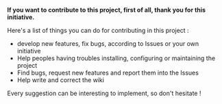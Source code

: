 **If you want to contribute to this project, first of all, thank you for this initiative.**

Here's a list of things you can do for contributing in this project :

+ develop new features, fix bugs, according to Issues or your own initiative
+ Help peoples having troubles installing, configuring or maintaining the project
+ Find bugs, request new features and report them into the Issues
+ Help write and correct the wiki

Every suggestion can be interesting to implement, so don't hesitate !
